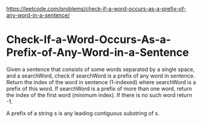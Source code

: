 https://leetcode.com/problems/check-if-a-word-occurs-as-a-prefix-of-any-word-in-a-sentence/
# Check-If-a-Word-Occurs-As-a-Prefix-of-Any-Word-in-a-Sentence
Given a sentence that consists of some words separated by a single space, and a searchWord, check if searchWord is a prefix of any word in sentence.
Return the index of the word in sentence (1-indexed) where searchWord is a prefix of this word. If searchWord is a prefix of more than one word, return the index of the first word (minimum index). If there is no such word return -1.

A prefix of a string s is any leading contiguous substring of s.

 
